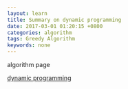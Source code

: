 ```yaml
---
layout: learn
title: Summary on dynamic programming
date: 2017-03-01 01:20:15 +0800
categories: algorithm
tags: Greedy Algorithm
keywords: none
---
```


algorithm page

[dynamic programming](http://www.csie.ntnu.edu.tw/~u91029/DynamicProgramming.html)
